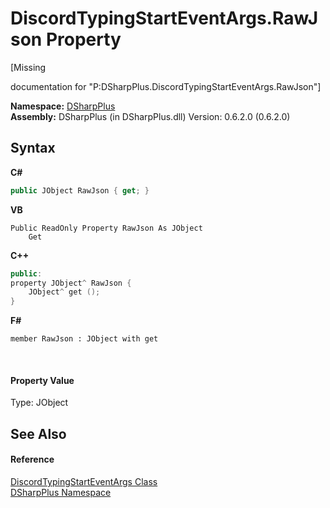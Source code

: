 # DiscordTypingStartEventArgs.RawJson Property 
 

\[Missing <summary> documentation for "P:DSharpPlus.DiscordTypingStartEventArgs.RawJson"\]

**Namespace:**&nbsp;<a href="503971eb-de5e-a570-9922-de9500a9b1cc">DSharpPlus</a><br />**Assembly:**&nbsp;DSharpPlus (in DSharpPlus.dll) Version: 0.6.2.0 (0.6.2.0)

## Syntax

**C#**<br />
``` C#
public JObject RawJson { get; }
```

**VB**<br />
``` VB
Public ReadOnly Property RawJson As JObject
	Get
```

**C++**<br />
``` C++
public:
property JObject^ RawJson {
	JObject^ get ();
}
```

**F#**<br />
``` F#
member RawJson : JObject with get

```

<br />

#### Property Value
Type: JObject

## See Also


#### Reference
<a href="e9103adb-979e-f44a-72bb-9bd4f7a10404">DiscordTypingStartEventArgs Class</a><br /><a href="503971eb-de5e-a570-9922-de9500a9b1cc">DSharpPlus Namespace</a><br />